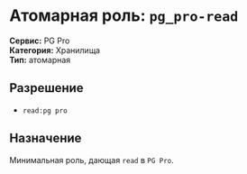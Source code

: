# Атомарная роль: `pg_pro-read`

**Сервис:** PG Pro  
**Категория:** Хранилища  
**Тип:** атомарная

## Разрешение
- `read:pg pro`

## Назначение
Минимальная роль, дающая `read` в `PG Pro`.
